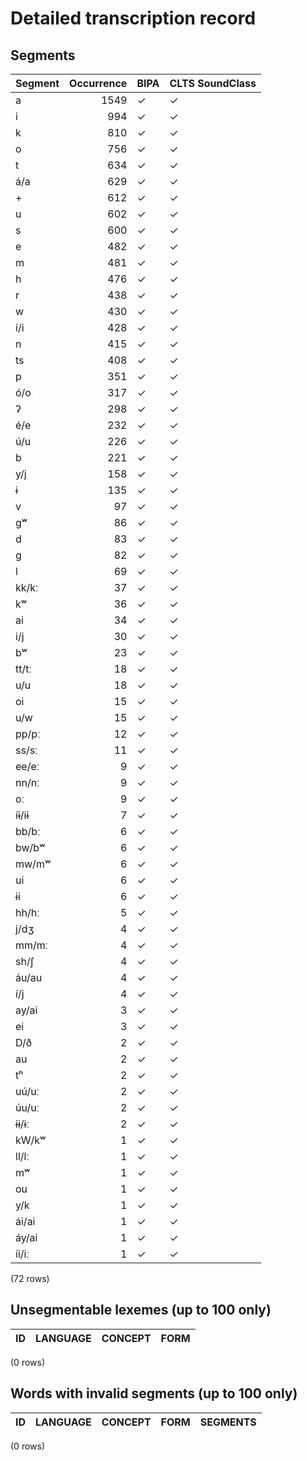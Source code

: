 
# Detailed transcription record

## Segments

| Segment | Occurrence | BIPA | CLTS SoundClass |
|:----------|-------------:|:-------|:------------------|
| a | 1549 | ✓ | ✓ |
| i | 994 | ✓ | ✓ |
| k | 810 | ✓ | ✓ |
| o | 756 | ✓ | ✓ |
| t | 634 | ✓ | ✓ |
| á/a | 629 | ✓ | ✓ |
| + | 612 | ✓ | ✓ |
| u | 602 | ✓ | ✓ |
| s | 600 | ✓ | ✓ |
| e | 482 | ✓ | ✓ |
| m | 481 | ✓ | ✓ |
| h | 476 | ✓ | ✓ |
| r | 438 | ✓ | ✓ |
| w | 430 | ✓ | ✓ |
| í/i | 428 | ✓ | ✓ |
| n | 415 | ✓ | ✓ |
| ts | 408 | ✓ | ✓ |
| p | 351 | ✓ | ✓ |
| ó/o | 317 | ✓ | ✓ |
| ʔ | 298 | ✓ | ✓ |
| é/e | 232 | ✓ | ✓ |
| ú/u | 226 | ✓ | ✓ |
| b | 221 | ✓ | ✓ |
| y/j | 158 | ✓ | ✓ |
| ɨ | 135 | ✓ | ✓ |
| v | 97 | ✓ | ✓ |
| gʷ | 86 | ✓ | ✓ |
| d | 83 | ✓ | ✓ |
| g | 82 | ✓ | ✓ |
| l | 69 | ✓ | ✓ |
| kk/kː | 37 | ✓ | ✓ |
| kʷ | 36 | ✓ | ✓ |
| ai | 34 | ✓ | ✓ |
| i/j | 30 | ✓ | ✓ |
| bʷ | 23 | ✓ | ✓ |
| tt/tː | 18 | ✓ | ✓ |
| u/u | 18 | ✓ | ✓ |
| oi | 15 | ✓ | ✓ |
| u/w | 15 | ✓ | ✓ |
| pp/pː | 12 | ✓ | ✓ |
| ss/sː | 11 | ✓ | ✓ |
| ee/eː | 9 | ✓ | ✓ |
| nn/nː | 9 | ✓ | ✓ |
| oː | 9 | ✓ | ✓ |
| íɨ/iɨ | 7 | ✓ | ✓ |
| bb/bː | 6 | ✓ | ✓ |
| bw/bʷ | 6 | ✓ | ✓ |
| mw/mʷ | 6 | ✓ | ✓ |
| ui | 6 | ✓ | ✓ |
| ɨi | 6 | ✓ | ✓ |
| hh/hː | 5 | ✓ | ✓ |
| j/dʒ | 4 | ✓ | ✓ |
| mm/mː | 4 | ✓ | ✓ |
| sh/ʃ | 4 | ✓ | ✓ |
| áu/au | 4 | ✓ | ✓ |
| í/j | 4 | ✓ | ✓ |
| ay/ai | 3 | ✓ | ✓ |
| ei | 3 | ✓ | ✓ |
| D/ð | 2 | ✓ | ✓ |
| au | 2 | ✓ | ✓ |
| tʰ | 2 | ✓ | ✓ |
| uú/uː | 2 | ✓ | ✓ |
| úu/uː | 2 | ✓ | ✓ |
| ɨɨ/ɨː | 2 | ✓ | ✓ |
| kW/kʷ | 1 | ✓ | ✓ |
| ll/lː | 1 | ✓ | ✓ |
| mʷ | 1 | ✓ | ✓ |
| ou | 1 | ✓ | ✓ |
| y/k | 1 | ✓ | ✓ |
| ái/ai | 1 | ✓ | ✓ |
| áy/ai | 1 | ✓ | ✓ |
| íi/iː | 1 | ✓ | ✓ |

(72 rows)



## Unsegmentable lexemes (up to 100 only)

| ID | LANGUAGE | CONCEPT | FORM |
|------|------------|-----------|--------|

(0 rows)



## Words with invalid segments (up to 100 only)

| ID | LANGUAGE | CONCEPT | FORM | SEGMENTS |
|------|------------|-----------|--------|------------|

(0 rows)


